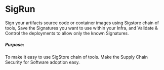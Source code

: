 # SigRun
Sign your artifacts source code or container images using Sigstore chain of tools, Save the Signatures you want to use within your Infra, and Validate &amp; Control the deployments to allow only the known Signatures.

##### Purpose:
To make it easy to use SigStore chain of tools. Make the Supply Chain Security for Software adoption easy. 

